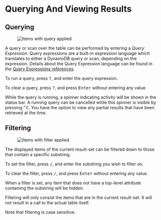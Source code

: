 # Querying And Viewing Results

## Querying

<figure class="screenshot">
	<img src="/images/dynamo-browse/query-items.png" alt="Items with query applied">
</figure>

A query or scan over the table can be performed by entering a _Query Expression_.
Query expressions are a built-in expression language which translates to either a DynamoDB query
or scan, depending on the expression.  Details about the Query Expression language can be found in the
[Query Expressions references](/docs/reference/query-expressions/).

To run a query, press <kbd>?</kbd>, and enter the query expression.

To clear a query, press <kbd>?</kbd>, and press <kbd>Enter</kbd> without entering any value.

While the query is running, a spinner indicating activity will be shown in the status bar.  A running
query can be cancelled while this spinner is visible by pressing <kbd>^C</kbd>.  You have the option
to view any partial results that have been retrieved at the time.

## Filtering

<figure class="screenshot">
	<img src="/images/dynamo-browse/filter-items.png" alt="Items with filter applied">
</figure>

The displayed items of the current result-set can be filtered down to those that contain a specific substring.

To set the filter, press <kbd>/</kbd>, and enter the substring you wish to filter on.  

To clear the filter, press <kbd>/</kbd>, and press <kbd>Enter</kbd> without entering any value.

When a filter is set, any item that does not have a top-level attribute containing the substring will be hidden.

Filtering will only consist the items that are in the current result-set.  It will not result in a call to the actual
table itself.

Note that filtering is case sensitive.
